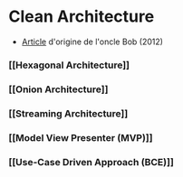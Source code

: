 # Clean Architecture
* [Article](https://blog.cleancoder.com/uncle-bob/2012/08/13/the-clean-architecture.html) d'origine de l'oncle Bob (2012)

### [[Hexagonal Architecture]]
### [[Onion Architecture]]
### [[Streaming Architecture]]
### [[Model View Presenter (MVP)]]
### [[Use-Case Driven Approach (BCE)]]